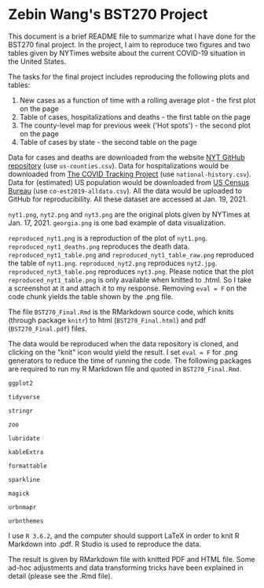 # Zebin Wang's BST270 Project

This document is a brief README file to summarize what I have done for the BST270 final project. In the project, I aim to reproduce two figures and two tables given by NYTimes website about the current COVID-19 situation in the United States. 

The tasks for the final project includes reproducing the following plots and tables:

1. New cases as a function of time with a rolling average plot - the first plot on the page
2. Table of cases, hospitalizations and deaths - the first table on the page
3. The county-level map for previous week ('Hot spots') - the second plot on the page
4. Table of cases by state - the second table on the page

Data for cases and deaths are downloaded from the website [NYT GitHub repository](https://github.com/nytimes/covid-19-data) (use `us-counties.csv`). Data for hospitalizations would be downloaded from [The COVID Tracking Project](https://covidtracking.com/data) (use `national-history.csv`). Data for (estimated) US population would be downloaded from [US Census Bureau](https://www2.census.gov/programs-surveys/popest/datasets/2010-2019/counties/totals/co-est2019-alldata.csv) (use `co-est2019-alldata.csv`). All the data would be uploaded to GitHub for reproducibility. All these dataset are accessed at Jan. 19, 2021.

`nyt1.png`, `nyt2.png` and `nyt3.png` are the original plots given by NYTimes at Jan. 17, 2021. `georgia.png` is one bad example of data visualization.

`reproduced_nyt1.png` is a reproduction of the plot of `nyt1.png`. `reproduced_nyt1_deaths.png` reproduces the death data. `reproduced_nyt1_table.png` and `reproduced_nyt1_table_raw.png` reproduced the table of `nyt1.png`. `reproduced_nyt2.png` reproduces `nyt2.jpg`. `reproduced_nyt3_table.png` reproduces `nyt3.png`. Please notice that the plot `reproduced_nyt1_table.png` is only available when knitted to .html. So I take a screenshot at it and attach it to my response. Removing `eval = F` on the code chunk yields the table shown by the .png file.

The file `BST270_Final.Rmd` is the RMarkdown source code, which knits (through package `knitr`) to html (`BST270_Final.html`) and pdf (`BST270_Final.pdf`) files.

The data would be reproduced when the data repository is cloned, and clicking on the "knit" icon would yield the result. I set `eval = F` for .png generators to reduce the time of running the code. The following packages are required to run my R Markdown file and quoted in `BST270_Final.Rmd`.

`ggplot2`

`tidyverse`

`stringr`

`zoo`

`lubridate`

`kableExtra`

`formattable`

`sparkline`

`magick`

`urbnmapr`

`urbnthemes`

I use `R 3.6.2`, and the computer should support LaTeX in order to knit R Markdown into .pdf. R Studio is used to reproduce the data.

The result is given by RMarkdown file with knitted PDF and HTML file. Some ad-hoc adjustments and data transforming tricks have been explained in detail (please see the .Rmd file). 